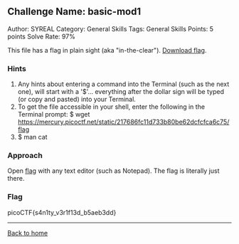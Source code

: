 ## Challenge Name: basic-mod1
Author: SYREAL
Category: General Skills
Tags: General Skills
Points: 5 points
Solve Rate: 97%

This file has a flag in plain sight (aka "in-the-clear"). [Download flag](Obedient-Cat_files/flag).

### Hints
1. Any hints about entering a command into the Terminal (such as the next one), will start with a '$'... everything after the dollar sign will be typed (or copy and pasted) into your Terminal.
2. To get the file accessible in your shell, enter the following in the Terminal prompt: $ wget https://mercury.picoctf.net/static/217686fc11d733b80be62dcfcfca6c75/flag
3. $ man cat

### Approach
Open [flag](Obedient-Cat_files/flag) with any text editor (such as Notepad).
The flag is literally just there.

### Flag
picoCTF{s4n1ty_v3r1f13d_b5aeb3dd}

---
[Back to home](https://github.com/yanganyi/writeup-picogym)